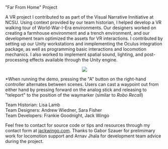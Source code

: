 "Far From Home" Project

A VR project I contributed to as part of the Visual Narrative Innitiative at NCSU. Using context provided by our team historian, I helped develop a VR walking tour of World-War-I-Era environments. Our designers worked on creating a farmhouse environment and a trench environment, and our development team optimized the assets for VR interactions. I contributed by setting up our Unity workstations and inmplementing the Oculus integration package, as well as programming basic interactions and locomotion mechanics. I also worked to implement spatial sound, lighting, and post-processing effects available through the Unity engine.

<p align="center">
    <img src="https://raw.githubusercontent.com/jewingo/Far-From-Home-VNI/master/ffhDemo.gif"></img>
</p>

\*When running the demo, pressing the "A" button on the right-hand controller alternates between scenes. Users can cast a waypoint out from either hand by pressing forward on the analog stick and releasing to "teleport" to the position of the waymarker (similar to *Robo Recall*)

<p>Team Historian:   Lisa Lamb<br/>
Team Designers:   Andrew Wiedner, Sara Fisher<br/>
Team Developers:  Frankie Goodnight, Jack Wingo<br/>
</p>       
    
Feel free to contact for source code or tips and resources through my contact form at <a href=https://jackwingo.com>jackwingo.com</a>. Thanks to Gabor Szauer for prelimimary work for locomotion support and Arnav Jhala for development team advice during the project.
